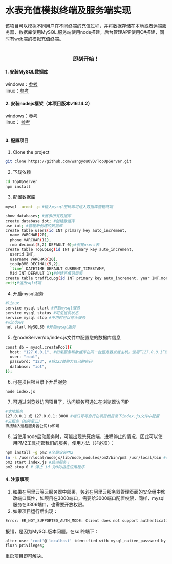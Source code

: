 
# 水表充值模拟终端及服务端实现

 该项目可以模拟不同用户在不同终端的充值过程，并将数据存储在本地或者远端服务器，数据库使用MySQL,服务端使用node搭建，后台管理APP使用C#搭建，同时有web端的模拟充值终端。
 <br />
<br />

<h3 align="center"> 即刻开始！</h3>

<h4>1. 安装MySQL数据库</h4>
 windows：<a href="https://blog.csdn.net/jsugs/article/details/124143762">参考</a> <br />
 linux：<a href="https://blog.csdn.net/zhang_m_h/article/details/123567367">参考</a>  
<h4>2. 安装nodejs框架（本项目版本v16.14.2）</h4>
 windows：<a href="https://blog.csdn.net/weixin_44547599">参考</a>  
 <br />
 linux： <a href="https://blog.csdn.net/qq_45830276/article/details/126022778">参考</a>  
 <br />
<br />
<h4>3. 配置项目</h4>


1. Clone the project

```sh
git clone https://github.com/wangyouOVO/TopUpServer.git
```

2. 下载依赖
```sh
cd TopUpServer
npm install
```
3. 配置数据库

```sh
mysql -uroot -p #输入mysql密码即可进入数据库管理终端

show databases; #展示所有数据库
create database iot; #创建数据库
use iot; #管理新创建的数据库
create table users(id INT primary key auto_increment, 
  name VARCHAR(20), 
  phone VARCHAR(11), 
  rmb decimal(5,2) DEFAULT 0);#创建users表
create table TopUpLog(id INT primary key auto_increment,
  userid INT, 
  username VARCHAR(20),
  topUpBMB DECIMAL(5,2), 
  `time` DATETIME DEFAULT CURRENT_TIMESTAMP,
  Mid INT DEFAULT 1);#创建充值记录表
create table trafficLog(id INT primary key auto_increment, year INT,month INT,day INT,times INT, rmb decimal(5,2) not null default 0);#创建日流量表
exit;#退出sql终端
```
4. 开启mysql服务
```sh
#linux
service mysql start #开启mysql服务
service mysql status #可见当前状态
service mysql stop #不用时可以停止服务
#windows
net start MySQL80 #开启mysql服务
```
  
5. 在nodeServer/db/index.js文件中配置您的数据库信息
```sh
const db = mysql.createPool({
  host: "127.0.0.1", #如果服务和数据库在同一台服务器或者主机，使用“127.0.0.1”即可
  user: "root",
  password: "123", #将123替换为自己的密码
  database: "iot",
});
```

6. 可在项目根目录下开启服务

```sh
node index.js
```
7. 可通过浏览器访问项目了，访问服务可通过在浏览器访问IP
```sh
#本地服务
127.0.0.1 或 127.0.0.1：3000 #端口号可自行在项目根目录下index.js文件中配置
#云服务（如阿里云）
直接输入远程服务器公网ip即可
```
8. 当使用node启动服务时，可能出现杀死终端，进程停止的情况，因此可以使用PM2工具托管我们的服务，使用方法（非必须）：
```sh
npm install -g pm2 #全局安装PM2
ln -s /user/local/nodejs/lib/node_modules/pm2/bin/pm2 /usr/local/bin #通过软连接使得PM2指令可以全局使用，其中‘/user/local/nodejs/lib/node_modules/pm2/bin/pm2’中的‘/user/local/nodejs’是node的安装目录，注意替换。
pm2 start index.js #启动服务！
pm2 stop 0 # 停止 id 为0的指定应用程序
```

<h4>4. 注意事项</h4>

1. 如果在阿里云等云服务器中部署，务必在阿里云服务器管理页面的安全组中修改端口属性，如项目在3000端口，需要给3000端口配置权限，同样，mysql服务在3306端口，也需要开放权限。
2. 如果项目运行后出现：
```sh
Error: ER_NOT_SUPPORTED_AUTH_MODE: Client does not support authentication protocol requested by server; consider upgrading MySQL client
```
报错，是因为MySQL版本问题。在sql终端下：
```sh
alter user 'root'@'localhost' identified with mysql_native_password by '123';  #123替换为自己的密码
flush privileges;
```
重启项目即可解决。



